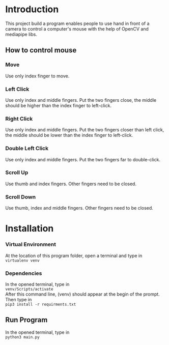 
# Introduction

This project build a program enables people to use hand in front of a camera to control a computer's mouse with the help of OpenCV and mediapipe libs.

## How to control mouse

### Move

Use only index finger to move.

### Left Click

Use only index and middle fingers. Put the two fingers close, the middle should be higher than the index finger to left-click.

### Right Click

Use only index and middle fingers. Put the two fingers closer than left click, the middle should be lower than the index finger to left-click.

### Double Left Click

Use only index and middle fingers. Put the two fingers far to double-click. 

### Scroll Up

Use thumb and index fingers. Other fingers need to be closed.

### Scroll Down

Use thumb, index and middle fingers. Other fingers need to be closed.

# Installation

### Virtual Environment

At the location of this program folder, open a terminal and type in  
`virtualenv venv`

### Dependencies

In the opened terminal, type in  
`venv/Scripts/activate`  
After this command line, (venv) should appear at the begin of the prompt. Then type in  
`pip3 install -r requirments.txt`

## Run Program

In the opened terminal, type in  
`python3 main.py`

